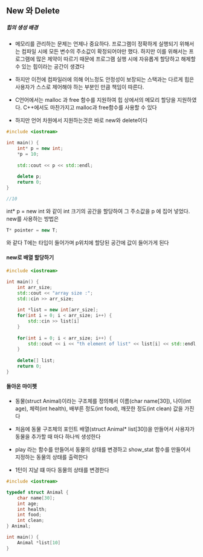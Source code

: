 ## New 와 Delete

##### 힙의 생성 배경

- 메모리를 관리하는 문제는 언제나 중요하다. 프로그램이 정확하게 실행되기 위해서는 컴파일 시에 모든 변수의 주소값이 확정되어야만 했다. 하지만 이를 위해서는 프로그램에 많은 제약이 따르기 때문에 프로그램 실행 시에 자유롭게 할당하고 해제할 수 있는 힙이라는 공간이 생겼다



- 하지만 이전에 컴파일러에 의해 어느정도 안정성이 보장되는 스택과는 다르게 힙은 사용자가 스스로 제어해야 하는 부분인 만큼 책임이 따른다.



- C언어에서는 malloc 과 free 함수를 지원하여 힙 상에서의 메모리 할당을 지원하였다. C++에서도 마찬가지고 malloc과 free함수를 사용할 수 있다
- 하지만 언어 차원에서 지원하는것은 바로 new와 delete이다 



```c++
#include <iostream>

int main() {
    int* p = new int;
    *p = 10;
    
    std::cout << p << std::endl;
    
    delete p;
    return 0;
}

//10
```

int* p = new int 와 같이 int 크기의 공간을 할당하여 그 주소값을 p 에 집어 넣었다. new를 사용하는 방법은

```c++
T* pointer = new T;	
```

와 같다 T에는 타입이 들어가며 p위치에 할당된 공간에 값이 들어가게 된다



#### new로 배열 할당하기

```c++
#include <iostream>

int main() { 
    int arr_size;
    std::cout << "array size :";
    std::cin >> arr_size;
    
    int *list = new int[arr_size];
    for(int i = 0; i < arr_size; i++) {
        std::cin >> list[i]
    }
    
    for(int i = 0; i < arr_size; i++) { 
    	std::cout << i << "th element of list" << list[i] << std::endl;
    }
    
    delete[] list;
    return 0;
}
```



#### 돌아온 마이펫

- 동물(struct Animal)이라는 구조체를 정의해서 이름(char name[30]), 나이(int age), 체력(int health), 배부른 정도(int food), 깨끗한 정도(int clean) 값을 가진다

- 처음에 동물 구조체의 포인트 배열(struct Animal* list[30])을 만들어서 사용자가 동물을 추가할 때 마다 하나씩 생성한다
- play 라는 함수를 만들어서 동물의 상태를 변경하고 show_stat 함수를 만들어서 지정하는 동물의 상태를 출력한다
- 1턴이 지날 떄 마다 동물의 상태를 변경한다

```c++
#include <iostream>

typedef struct Animal {
    char name[30];
    int age;
    int health;
    int food;
    int clean;
} Animal;

int main() {
 	Animal *list[10]   
}
```

